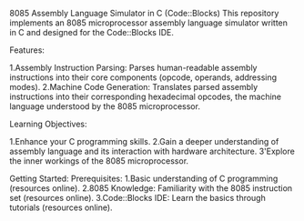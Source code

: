 8085 Assembly Language Simulator in C (Code::Blocks)
This repository implements an 8085 microprocessor assembly language simulator written in C and designed for the Code::Blocks IDE.

Features:

1.Assembly Instruction Parsing: Parses human-readable assembly instructions into their core components (opcode, operands, addressing modes).
2.Machine Code Generation: Translates parsed assembly instructions into their corresponding hexadecimal opcodes, the machine language understood by the 8085 microprocessor.

Learning Objectives:

1.Enhance your C programming skills.
2.Gain a deeper understanding of assembly language and its interaction with hardware architecture.
3'Explore the inner workings of the 8085 microprocessor.

Getting Started:
Prerequisites: 
1.Basic understanding of C programming (resources online).
2.8085 Knowledge: Familiarity with the 8085 instruction set (resources online).
3.Code::Blocks IDE: Learn the basics through tutorials (resources online).
